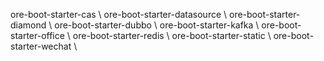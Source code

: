 ore-boot-starter-cas \\
ore-boot-starter-datasource \\
ore-boot-starter-diamond \\
ore-boot-starter-dubbo \\
ore-boot-starter-kafka \\
ore-boot-starter-office \\
ore-boot-starter-redis \\
ore-boot-starter-static \\
ore-boot-starter-wechat \\

